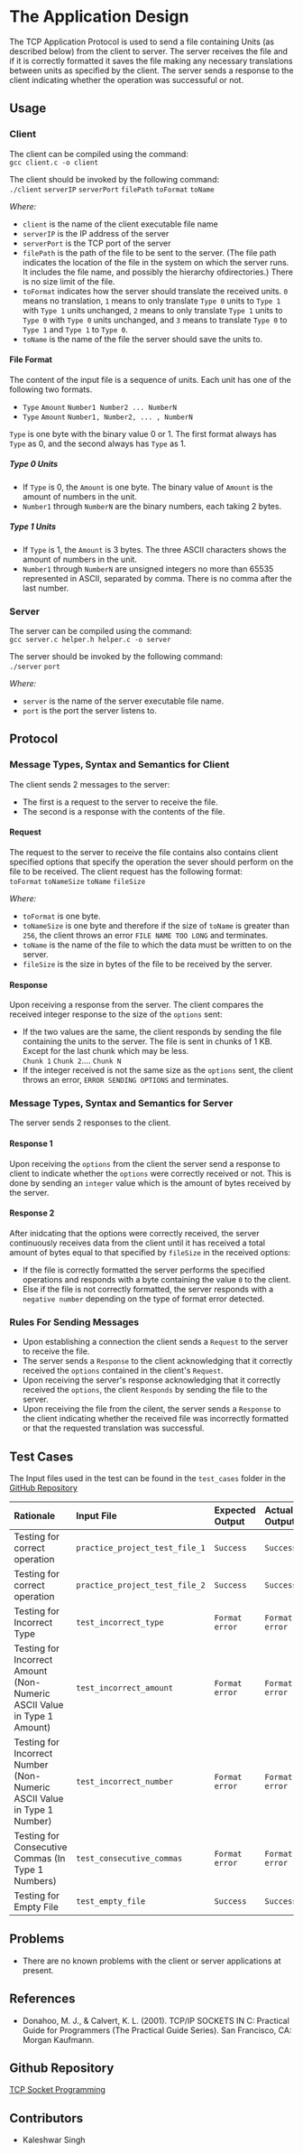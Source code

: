 # The Application Design #
The TCP Application Protocol is used to send a file containing Units (as described below) from the client to server. The server receives the file and if it is correctly formatted it saves the file making any necessary translations between units as specified by the client. The server sends a response to the client indicating whether the operation was successuful or not.

## Usage ##

### Client ###
The client can be compiled using the command:  
```gcc client.c -o client```  

The client should be invoked by the following command:  
```./client``` ```serverIP``` ```serverPort``` ```filePath``` ```toFormat``` ```toName```  

*Where:*
+ ```client``` is the name of the client executable file name
+ ```serverIP``` is the IP address of the server
+ ```serverPort``` is the TCP port of the server
+ ```filePath``` is the path of the file to be sent to the server. (The file path indicates the location of the file in the system on which the server runs. It includes the file name, and possibly the hierarchy ofdirectories.) There is no size limit of the file. 
+ ```toFormat``` indicates how the server should translate the received units. ```0``` means no translation, ```1``` means to only translate ```Type 0``` units to ```Type 1``` with ```Type 1``` units unchanged, ```2``` means to only translate ```Type 1``` units to ```Type 0``` with ```Type 0``` units unchanged, and ```3``` means to translate ```Type 0``` to ```Type 1``` and ```Type 1``` to ```Type 0```. 
+ ```toName``` is the name of the file the server should save the units to.

#### File Format ####
The content of the input file is a sequence of units. Each unit has one of the following two formats.
+ ```Type``` ```Amount``` ```Number1 Number2 ... NumberN```
+ ```Type``` ```Amount``` ```Number1, Number2, ... , NumberN```  

```Type``` is one byte with the binary value 0 or 1. The first format always has ```Type``` as 0, and the second always has ```Type``` as 1.
##### Type 0 Units #####
+ If ```Type``` is 0, the ```Amount``` is one byte. The binary value of ```Amount``` is the amount of numbers in the unit.
+ ```Number1``` through ```NumberN``` are the binary numbers, each taking 2 bytes.
##### Type 1 Units #####
+ If ```Type``` is 1, the ```Amount``` is 3 bytes. The three ASCII characters shows the amount of numbers in the unit. 
+ ```Number1``` through ```NumberN``` are unsigned integers no more than 65535 represented in
ASCII, separated by comma. There is no comma after the last number.

### Server ###
The server can be compiled using the command:  
```gcc server.c helper.h helper.c -o server```  

The server should be invoked by the following command:  
```./server``` ```port```  

*Where:*
+ ```server``` is the name of the server executable file name.
+ ```port``` is the port the server listens to.

## Protocol ##

### Message Types, Syntax and Semantics for Client ###
The client sends 2 messages to the server:
+ The first is a request to the server to receive the file.
+ The second is a response with the contents of the file.

#### Request ####
The request to the server to receive the file contains also contains client specified options that specify the operation the sever should perform on the file to be received. The client request has the following format:  
```toFormat``` ```toNameSize``` ```toName``` ```fileSize```  

*Where:*
+ ```toFormat``` is one byte.
+ ```toNameSize``` is one byte and therefore if the size of ```toName``` is greater than ```256```, the client throws an error ```FILE NAME TOO LONG``` and terminates.
+ ```toName``` is the name of the file to which the data must be written to on the server.
+ ```fileSize``` is the size in bytes of the file to be received by the server.

#### Response ####
Upon receiving a response from the server. The client compares the received integer response to the size of the ```options``` sent:

+ If the two values are the same, the client responds by sending the file containing the units to the server. The file is sent in chunks of 1 KB. Except for the last chunk which may be less.   
	```Chunk 1``` ```Chunk 2```.... ```Chunk N```
+ If the integer received is not the same size as the ```options``` sent, the client throws an error, ```ERROR SENDING OPTIONS``` and terminates.

### Message Types, Syntax and Semantics for Server ###
The server sends 2 responses to the client.

#### Response 1 ####
Upon receiving the ```options``` from the client the server send a response to client to indicate whether the ```options``` were correctly received or not. This is done by sending an ```integer``` value which is the amount of bytes received by the server.

#### Response 2 ####
After inidcating that the options were correctly received, the server continuously receives data from the client until it has received a total amount of bytes equal to that specified by ```fileSize``` in the received options:

+ If the file is correctly formatted the server performs the specified operations and responds with a byte containing the value ```0``` to the client. 
+ Else if the file is not correctly formatted, the server responds with a ```negative number``` depending on the type of format error detected.

### Rules For Sending Messages ###
+ Upon establishing a connection the client sends a ```Request``` to the server to receive the file.
+ The server sends a ```Response``` to the client acknowledging that it correctly received the ```options``` contained in the client's ```Request```.
+ Upon receiving the server's response acknowledging that it correctly received the ```options```, the client ```Responds``` by sending the file to the server.
+ Upon receiving the file from the cilent, the server sends a ```Response``` to the client indicating whether the received file was incorrectly formatted or that the requested translation was successful.

## Test Cases ##
The Input files used in the test can be found in the ```test_cases``` folder in the [GitHub Repository](https://github.com/ZonalWings/TCPProgramming)  

| Rationale | Input File | Expected Output | Actual Output | Error Observed |
| :------- | :---- | :-------------- | :------------ | :------------- |
| Testing for correct operation | ```practice_project_test_file_1``` | ```Success``` | ```Success``` | None |
| Testing for correct operation | ```practice_project_test_file_2``` | ```Success``` | ```Success``` | None |
| Testing for Incorrect Type | ```test_incorrect_type``` | ```Format error``` | ```Format error``` | None |
| Testing for Incorrect Amount (Non-Numeric ASCII Value in Type 1 Amount) | ```test_incorrect_amount``` | ```Format error``` | ```Format error``` | None |
| Testing for Incorrect Number (Non-Numeric ASCII Value in Type 1 Number) | ```test_incorrect_number``` | ```Format error``` | ```Format error``` | None |
| Testing for Consecutive Commas (In Type 1 Numbers) | ```test_consecutive_commas``` | ```Format error``` | ```Format error``` | None |
| Testing for Empty File | ```test_empty_file``` | ```Success``` | ```Success``` | None |

## Problems ##
+ There are no known problems with the client or server applications at present.

## References ##
+ Donahoo, M. J., & Calvert, K. L. (2001). TCP/IP SOCKETS IN C: Practical Guide for Programmers (The Practical Guide Series). San Francisco, CA: Morgan Kaufmann.

## Github Repository ##
[TCP Socket Programming](https://github.com/ZonalWings/TCPProgramming)

## Contributors ##
+ Kaleshwar Singh
